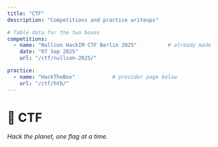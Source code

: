 ```yaml
---
title: "CTF"
description: "Competitions and practice writeups"

# Table data for the two boxes
competitions:
  - name: "Nullcon HackIM CTF Berlin 2025"          # already made
    date: "07 Sep 2025"
    url: "/ctf/nullcon-2025/"

practice:
  - name: "HackTheBox"            # provider page below
    url: "/ctf/htb/"
---
```



# 🚩 CTF
*Hack the planet, one flag at a time.*
